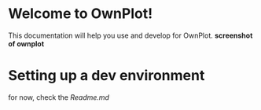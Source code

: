 # Welcome to OwnPlot!
This documentation will help you use and develop for OwnPlot.
**screenshot of ownplot**

# Setting up a dev environment
for now, check the *Readme.md*